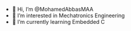 - 👋 Hi, I’m @MohamedAbbasMAA
- 👀 I’m interested in Mechatronics Engineering
- 🌱 I’m currently learning Embedded C

